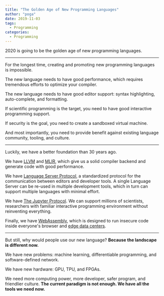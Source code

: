 ```yaml
---
title: "The Golden Age of New Programming Languages"
author: "poga"
date: 2019-11-03
tags:
  - Programming
categories:
  - Programming
---
```


2020 is going to be the golden age of new programming languages.

<!--more-->

---

For the longest time, creating and promoting new programming languages is impossible.

The new language needs to have good performance, which requires tremendous efforts to optimize your compiler.

The new language needs to have good editor support: syntax highlighting, auto-complete, and formatting.

If scientific programming is the target, you need to have good interactive programming support.

If security is the goal, you need to create a sandboxed virtual machine.

And most importantly, you need to provide benefit against existing language community, tooling, and culture.

---

Luckily, we have a better foundation than 30 years ago.

We have [LLVM](https://llvm.org/) and [MLIR](https://github.com/tensorflow/mlir), which give us a solid compiler backend and generate code with good performance.

We have [Language Server Protocol](https://microsoft.github.io/language-server-protocol/), a standardized protocol for the communication between editors and developer tools. A single Language Server can be re-used in multiple development tools, which in turn can support multiple languages with minimal effort.

We have [The Jupyter Protocol](https://jupyter.org/). We can support millions of scientists, researchers with familiar interactive programming environment without reinventing everything.

Finally, we have [WebAssembly](https://webassembly.org/), which is designed to run insecure code inside everyone's browser and [edge data centers](https://webassembly.org/).

---

But still, why would people use our new language? **Because the landscape is different now.**

We have new problems: machine learning, differentiable programming, and software-defined network.

We have new hardware: GPU, TPU, and FPGAs.

We need more computing power, more developer, safer program, and friendlier culture. **The current paradigm is not enough. We have all the tools we need now.**



